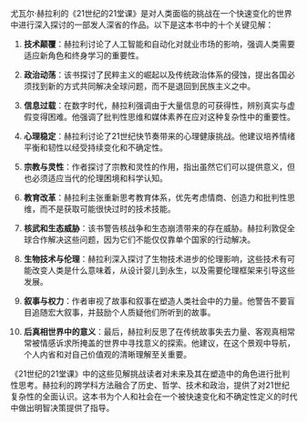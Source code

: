 尤瓦尔·赫拉利的《21世纪的21堂课》是对人类面临的挑战在一个快速变化的世界中进行深入探讨的一部发人深省的作品。以下是这本书中的十个关键见解：

1. **技术颠覆**：赫拉利讨论了人工智能和自动化对就业市场的影响，强调人类需要适应新角色和终身学习的重要性。

2. **政治动荡**：该书探讨了民粹主义的崛起以及传统政治体系的侵蚀，提出各国必须找到新的方式共同解决全球问题，而不是退回到民族主义之中。

3. **信息过载**：在数字时代，赫拉利强调由于大量信息的可获得性，辨别真实与虚假变得困难。他强调了批判性思维和媒体素养在应对这种复杂性中的重要性。

4. **心理稳定**：赫拉利讨论了21世纪快节奏带来的心理健康挑战。他建议培养情绪平衡和韧性以经受持续变化和不确定性。

5. **宗教与灵性**：作者探讨了宗教和灵性的作用，指出虽然它们可以提供意义，但也必须适应当代的伦理困境和科学认知。

6. **教育改革**：赫拉利主张重新思考教育体系，优先考虑情商、创造力和批判性思维，而不是获取可能很快过时的技术技能。

7. **核武和生态威胁**：该书警告核战争和生态崩溃带来的存在威胁。赫拉利敦促全球合作解决这些问题，因为它们不能仅仅靠单个国家的行动解决。

8. **生物技术与伦理**：赫拉利深入探讨了生物技术进步的伦理影响，这些技术有可能改变人类是什么意味着，从设计婴儿到永生，以及需要伦理框架来引导这些发展。

9. **叙事与权力**：作者审视了故事和叙事在塑造人类社会中的力量。他警告不要盲目追随宏大叙事，并鼓励个人质疑他们所听到的故事。

10. **后真相世界中的意义**：最后，赫拉利反思了在传统故事失去力量、客观真相常常被情感诉求所掩盖的世界中寻找意义的探索。他建议，在这个景观中导航，个人内省和对自己价值观的清晰理解至关重要。

《21世纪的21堂课》中的这些见解挑战读者对未来及其在塑造中的角色进行批判性思考。赫拉利的跨学科方法融合了历史、哲学、技术和政治，提供了对21世纪复杂性的全面认识。这本书为个人和社会在一个被快速变化和不确定性定义的时代中做出明智决策提供了指导。